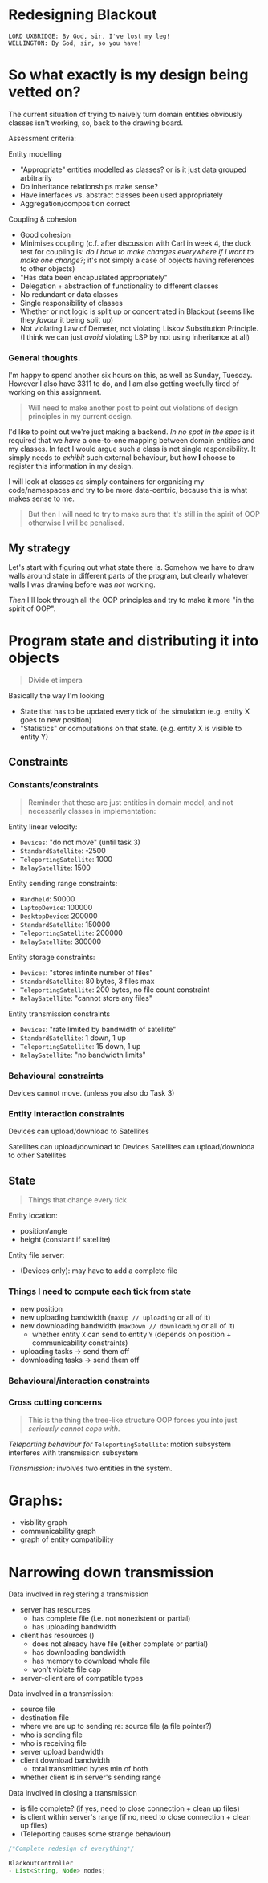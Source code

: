 # Redesigning Blackout
```
LORD UXBRIDGE: By God, sir, I've lost my leg!
WELLINGTON: By God, sir, so you have!
```


# So what exactly is my design being vetted on?

The current situation of trying to naively turn domain entities obviously classes isn't working, so, back to the drawing board. 

Assessment criteria:

Entity modelling
- "Appropriate" entities modelled as classes? or is it just data grouped arbitrarily
- Do inheritance relationships make sense?
- Have interfaces vs. abstract classes been used appropriately
- Aggregation/composition correct

Coupling & cohesion
- Good cohesion
- Minimises coupling (c.f. after discussion with Carl in week 4, the duck test for coupling is: _do I have to make changes everywhere if I want to make one change?_; it's not simply a case of objects having references to other objects)
- "Has data been encapuslated appropriately"
- Delegation + abstraction of functionality to different classes
- No redundant or data classes
- Single responsibility of classes
- Whether or not logic is split up or concentrated in Blackout (seems like they _favour_ it being split up)
- Not violating Law of Demeter, not violating Liskov Substitution Principle. (I think we can just _avoid_ violating LSP by not using inheritance at all)

### General thoughts. 
I'm happy to spend another six hours on this, as well as Sunday, Tuesday. However I also have 3311 to do, and I am also getting woefully tired of working on this assignment. 

> Will need to make another post to point out violations of design principles in my current design. 

I'd like to point out we're just making a backend. _In no spot in the spec_ is it required that we _have_ a one-to-one mapping between domain entities and my classes. In fact I would argue such a class is not single responsibility. It simply needs to _exhibit_ such external behaviour, but how **I** choose to register this information in my design. 

I will look at classes as simply containers for organising my code/namespaces and try to be more data-centric, because this is what makes sense to me. 

> But then I will need to try to make sure that it's still in the spirit of OOP otherwise I will be penalised. 

## My strategy
Let's start with figuring out what state there is. Somehow we have to draw walls around state in different parts of the program, but clearly whatever walls I was drawing before was _not_ working.

_Then_ I'll look through all the OOP principles and try to make it more "in the spirit of OOP". 

# Program state and distributing it into objects
> Divide et impera

Basically the way I'm looking
- State that has to be updated every tick of the simulation (e.g. entity X goes to new position)
- "Statistics" or computations on that state. (e.g. entity X is visible to entity Y)

## Constraints
### Constants/constraints
> Reminder that these are just entities in domain model, and not necessarily classes in implementation:

Entity linear velocity: 
- `Devices`: "do not move" (until task 3)
- `StandardSatellite`: -2500 
- `TeleportingSatellite`: 1000
- `RelaySatellite`: 1500

Entity sending range constraints:
- `Handheld`: 50000
- `LaptopDevice`: 100000
- `DesktopDevice`: 200000
- `StandardSatellite`: 150000
- `TeleportingSatellite`: 200000
- `RelaySatellite`: 300000

Entity storage constraints: 
- `Devices`: "stores infinite number of files" 
- `StandardSatellite`: 80 bytes, 3 files max 
- `TeleportingSatellite`: 200 bytes, no file count constraint
- `RelaySatellite`: "cannot store any files" 

Entity transmission constraints
- `Devices`: "rate limited by bandwidth of satellite" 
- `StandardSatellite`: 1 down, 1 up
- `TeleportingSatellite`: 15 down, 1 up
- `RelaySatellite`: "no bandwidth limits"



### Behavioural constraints
Devices cannot move. (unless you also do Task 3)




### Entity interaction constraints
Devices can upload/download to Satellites

Satellites can upload/download to Devices
Satellites can upload/downloda to other Satellites


## State
> Things that change every tick

Entity location: 
- position/angle
- height (constant if satellite)

Entity file server: 
- (Devices only): may have to add a complete file


### Things I need to compute each tick from state 
- new position 
- new uploading bandwidth (`maxUp // uploading` or all of it)
- new downloading bandwidth (`maxDown // downloading` or all of it)
    - whether entity `X` can send to entity `Y` (depends on position + communicability constraints)
- uploading tasks -> send them off
- downloading tasks -> send them off

### Behavioural/interaction constraints

### Cross cutting concerns
> This is the thing the tree-like structure OOP forces you into just _seriously cannot cope with_. 


_Teleporting behaviour for_ `TeleportingSatellite`: motion subsystem interferes with transmission subsystem

_Transmission:_ involves two entities in the system. 


# Graphs: 
- visbility graph
- communicability graph 
- graph of entity compatibility

# Narrowing down transmission 
Data involved in registering a transmission 
- server has resources 
    - has complete file (i.e. not nonexistent or partial)
    - has uploading bandwidth
- client has resources ()
    - does not already have file (either complete or partial)
    - has downloading bandwidth
    - has memory to download whole file
    - won't violate file cap
- server-client are of compatible types

Data involved in a transmission: 
- source file
- destination file
- where we are up to sending re: source file (a file pointer?)
- who is sending file
- who is receiving file
- server upload bandwidth
- client download bandwidth
    - total transmittied bytes min of both
- whether client is in server's sending range

Data involved in closing a transmission
- is file complete? (if yes, need to close connection + clean up files)
- is client within server's range (if no, need to close connection + clean up files)
- (Teleporting causes some strange behaviour)


```java
/*Complete redesign of everything*/

BlackoutController 
- List<String, Node> nodes; 



```



